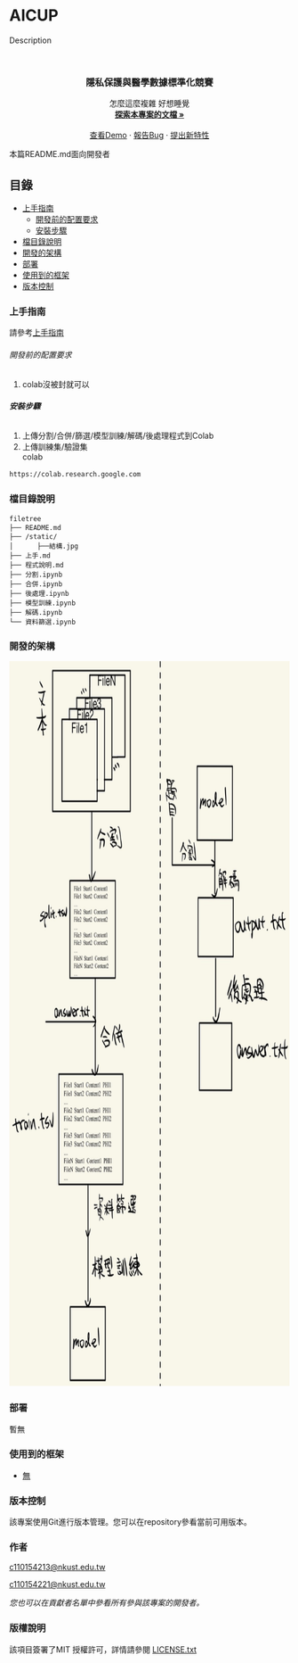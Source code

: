 
# AICUP

Description


<!-- PROJECT LOGO -->
<br />

<p align="center">
  <h3 align="center">隱私保護與醫學數據標準化競賽</h3>
  <p align="center">
    怎麼這麼複雜 好想睡覺
    <br />
    <a href="https://github.com/c110154213/ai_cup.git"><strong>探索本專案的文檔 »</strong></a>
    <br />
    <br />
    <a href="https://github.com/your_github_name/your_repository">查看Demo</a>
    ·
    <a href="https://github.com/your_github_name/your_repository/issues">報告Bug</a>
    ·
    <a href="https://github.com/your_github_name/your_repository/issues">提出新特性</a>
  </p>

</p>


 本篇README.md面向開發者
 
## 目錄

- [上手指南](#上手指南)
  - [開發前的配置要求](#開發前的配置要求)
  - [安裝步驟](#安裝步驟)
- [檔目錄說明](#檔目錄說明)
- [開發的架構](#開發的架構)
- [部署](#部署)
- [使用到的框架](#使用到的框架)
- [版本控制](#版本控制)

### 上手指南

請參考[上手指南](上手.md)


###### 開發前的配置要求

1. colab沒被封就可以

###### **安裝步驟**

1. 上傳分割/合併/篩選/模型訓練/解碼/後處理程式到Colab  
2. 上傳訓練集/驗證集  
colab
```sh
https://colab.research.google.com
```

### 檔目錄說明

```
filetree 
├── README.md
├── /static/
│      ├──結構.jpg
├── 上手.md
├── 程式說明.md
├── 分割.ipynb
├── 合併.ipynb
├── 後處理.ipynb
├── 模型訓練.ipynb
├── 解碼.ipynb
└── 資料篩選.ipynb
```


### 開發的架構 

<p align="center">
  <img src="static/結構.jpg" alt="Logo" width="900" height="1300">

### 部署

暫無

### 使用到的框架

- [無](https://github.com/c110154213/ai_cup)



### 版本控制

該專案使用Git進行版本管理。您可以在repository參看當前可用版本。

### 作者

c110154213@nkust.edu.tw


c110154221@nkust.edu.tw

 *您也可以在貢獻者名單中參看所有參與該專案的開發者。*

### 版權說明

該項目簽署了MIT 授權許可，詳情請參閱 [LICENSE.txt](https://github.com/your_github_name/your_repository/blob/master/LICENSE.txt)



